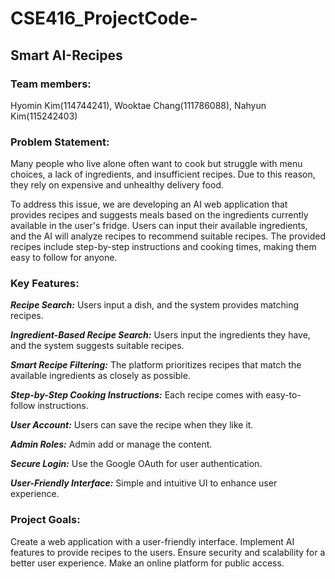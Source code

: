 # CSE416_ProjectCode-

## Smart AI-Recipes

### Team members:

Hyomin Kim(114744241), Wooktae Chang(111786088), Nahyun Kim(115242403)

### Problem Statement:

Many people who live alone often want to cook but struggle with menu choices, a lack of ingredients, and insufficient recipes. Due to this reason, they rely on expensive and unhealthy delivery food.

To address this issue, we are developing an AI web application that provides recipes and suggests meals based on the ingredients currently available in the user's fridge. Users can input their available ingredients, and the AI will analyze recipes to recommend suitable recipes. The provided recipes include step-by-step instructions and cooking times, making them easy to follow for anyone.

### Key Features:

**_Recipe Search:_** Users input a dish, and the system provides matching recipes.

**_Ingredient-Based Recipe Search:_** Users input the ingredients they have, and the system suggests suitable recipes.

**_Smart Recipe Filtering:_** The platform prioritizes recipes that match the available ingredients as closely as possible.

**_Step-by-Step Cooking Instructions:_** Each recipe comes with easy-to-follow instructions.

**_User Account:_** Users can save the recipe when they like it.

**_Admin Roles:_** Admin add or manage the content.

**_Secure Login:_** Use the Google OAuth for user authentication.

**_User-Friendly Interface:_** Simple and intuitive UI to enhance user experience.

### Project Goals:

Create a web application with a user-friendly interface.
Implement AI features to provide recipes to the users.
Ensure security and scalability for a better user experience.
Make an online platform for public access.
